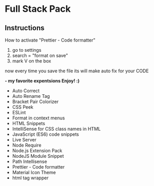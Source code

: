 # Full Stack Pack

## Instructions

How to activate "Prettier - Code formatter"

1. go to settings
2. search = "format on save"
3. mark V on the box

now every time you save the file its will make auto fix for your CODE

**- my favorite expentsions Enjoy! :)**

- Auto Correct
- Auto Rename Tag
- Bracket Pair Colorizer
- CSS Peek
- ESLint
- Format in context menus
- HTML Snippets
- IntelliSense for CSS class names in HTML
- JavaScript (ES6) code snippets
- Live Server
- Node Require
- Node.js Extension Pack
- NodeJS Module Snippet
- Path Intellisense
- Prettier - Code formatter
- Material Icon Theme
- html tag wrapper
